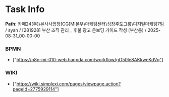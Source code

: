 # Task Info

**Path:** 카페24(주)\본사사업장\[CG]MI본부\마케팅센터\성장주도그룹\디지털마케팅7팀 / syan / [281928] 부산 조직 관리 _ 후불 광고 온보딩 가이드 작성 (부산용) / 2025-08-31_00-00-00

### BPMN
- ["https://n8n-mi-010-web.hanpda.com/workflow/gO50le8AKkweKdVq"]

### WIKI
- ["https://wiki.simplexi.com/pages/viewpage.action?pageId=2775929114"]

